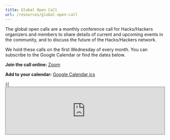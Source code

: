 ```yaml
---
title: Global Open Call
url: /resources/global-open-call
---
```

The global open calls are a monthly conference call for Hacks/Hackers organizers and members to share details of current and upcoming events in the community, and to discuss the future of the Hacks/Hackers network.

We hold these calls on the first Wednesday of every month. You can subscribe to the Google Calendar or find the dates below.

**Join the call online:** [Zoom](https://us06web.zoom.us/j/82848413524?pwd=MS92SjY4dFRKQUcwbVZUWmhoT3Zidz09)

**Add to your calendar:** [Google Calendar ics](https://calendar.google.com/calendar/ical/b1bf5egc7r3cnoqgeko59328ps%40group.calendar.google.com/public/basic.ics)

{{<iframe src="https://calendar.google.com/calendar/embed?height=600&wkst=1&bgcolor=%23ffffff&ctz=America%2FChicago&mode=AGENDA&showTabs=0&showCalendars=0&showPrint=0&showDate=1&src=YjFiZjVlZ2M3cjNjbm9xZ2VrbzU5MzI4cHNAZ3JvdXAuY2FsZW5kYXIuZ29vZ2xlLmNvbQ&color=%237CB342" style="border:solid 1px #777" frameborder="0" width=100% >}}


 [1]: https://twitter.com/HacksHackers
